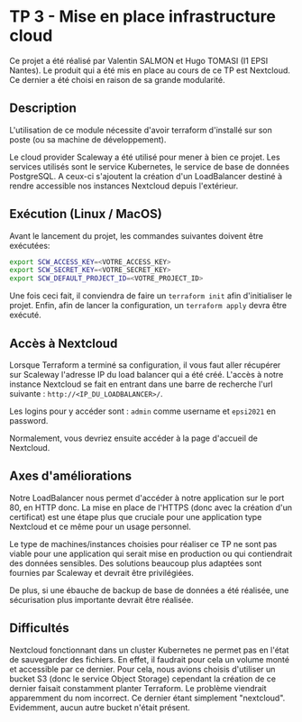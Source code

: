 # TP 3 - Mise en place infrastructure cloud

Ce projet a été réalisé par Valentin SALMON et Hugo TOMASI (I1 EPSI Nantes). Le produit qui a été mis en place au cours de ce TP est Nextcloud. Ce dernier a été choisi en raison de sa grande modularité.

## Description

L'utilisation de ce module nécessite d'avoir terraform d'installé sur son poste (ou sa machine de développement).

Le cloud provider Scaleway a été utilisé pour mener à bien ce projet. Les services utilisés sont le service Kubernetes, le service de base de données PostgreSQL. A ceux-ci s'ajoutent la création d'un LoadBalancer destiné à rendre accessible nos instances Nextcloud depuis l'extérieur.

## Exécution (Linux / MacOS)
Avant le lancement du projet, les commandes suivantes doivent être exécutées:

```bash
export SCW_ACCESS_KEY=<VOTRE_ACCESS_KEY>
export SCW_SECRET_KEY=<VOTRE_SECRET_KEY>
export SCW_DEFAULT_PROJECT_ID=<VOTRE_PROJECT_ID>
```

Une fois ceci fait, il conviendra de faire un `terraform init` afin d'initialiser le projet. Enfin, afin de lancer la configuration, un `terraform apply` devra être exécuté.

## Accès à Nextcloud

Lorsque Terraform a terminé sa configuration, il vous faut aller récupérer sur Scaleway l'adresse IP du load balancer qui a été créé. L'accès à notre instance Nextcloud se fait en entrant dans une barre de recherche l'url suivante : `http://<IP_DU_LOADBALANCER>/`.

Les logins pour y accéder sont : `admin` comme username et `epsi2021` en password.

Normalement, vous devriez ensuite accéder à la page d'accueil de Nextcloud.

## Axes d'améliorations

Notre LoadBalancer nous permet d'accéder à notre application sur le port 80, en HTTP donc. La mise en place de l'HTTPS (donc avec la création d'un certificat) est une étape plus que cruciale pour une application type Nextcloud et ce même pour un usage personnel.

Le type de machines/instances choisies pour réaliser ce TP ne sont pas viable pour une application qui serait mise en production ou qui contiendrait des données sensibles. Des solutions beaucoup plus adaptées sont fournies par Scaleway et devrait être privilégiées.

De plus, si une ébauche de backup de base de données a été réalisée, une sécurisation plus importante devrait être réalisée.

## Difficultés

Nextcloud fonctionnant dans un cluster Kubernetes ne permet pas en l'état de sauvegarder des fichiers. En effet, il faudrait pour cela un volume monté et accessible par ce dernier. Pour cela, nous avions choisis d'utiliser un bucket S3 (donc le service Object Storage) cependant la création de ce dernier faisait constamment planter Terraform. Le problème viendrait apparemment du nom incorrect. Ce dernier étant simplement "nextcloud". Evidemment, aucun autre bucket n'était présent.